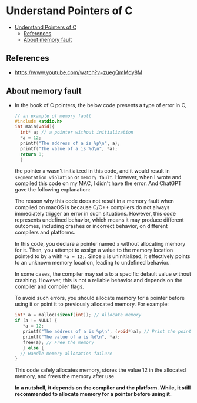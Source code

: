 # Understand Pointers of C

- [Understand Pointers of C](#understand-pointers-of-c)
  - [References](#references)
  - [About memory fault](#about-memory-fault)


## References
- https://www.youtube.com/watch?v=zuegQmMdy8M


## About memory fault
- In the book of C pointers, the below code presents a type of error in C,
  
  
  ```c
  // an example of memory fault
  #include <stdio.h>
  int main(void){
    int* a; // a pointer without initialization
    *a = 12;
    printf("The address of a is %p\n", a);
    printf("The value of a is %d\n", *a);
    return 0;
    }
  ```


  the pointer `a` wasn't initialized in this code, and it would result in `segmentation violation` or `memory fault`. However, when I wrote and compiled this code on my MAC, I didn't have the error. And ChatGPT gave the following explanation:

  The reason why this code does not result in a memory fault when compiled on macOS is because C/C++ compilers do not always immediately trigger an error in such situations. However, this code represents undefined behavior, which means it may produce different outcomes, including crashes or incorrect behavior, on different compilers and platforms.

  In this code, you declare a pointer named `a` without allocating memory for it. Then, you attempt to assign a value to the memory location pointed to by `a` with `*a = 12;`. Since `a` is uninitialized, it effectively points to an unknown memory location, leading to undefined behavior.

  In some cases, the compiler may set `a` to a specific default value without crashing. However, this is not a reliable behavior and depends on the compiler and compiler flags.

  To avoid such errors, you should allocate memory for a pointer before using it or point it to previously allocated memory. For example:

  ```c
  int* a = malloc(sizeof(int)); // Allocate memory
  if (a != NULL) {
     *a = 12;
     printf("The address of a is %p\n", (void*)a); // Print the pointer's address using %p
     printf("The value of a is %d\n", *a);
     free(a); // Free the memory
     } else {
    // Handle memory allocation failure
  }
  ```

  This code safely allocates memory, stores the value 12 in the allocated memory, and frees the memory after use.

  **In a nutshell, it depends on the compiler and the platform. While, it still recommended to allocate memory for a pointer before using it.**

